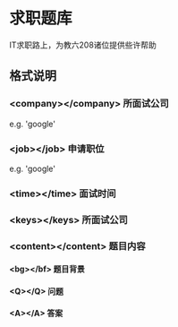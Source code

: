 # 求职题库
IT求职路上，为教六208诸位提供些许帮助

## 格式说明
### &lt;company&gt;&lt;/company&gt;   所面试公司
e.g. '<company>google</company>'

### &lt;job&gt;&lt;/job&gt;   申请职位
e.g. '<company>google</company>'

### &lt;time&gt;&lt;/time&gt;   面试时间
### &lt;keys&gt;&lt;/keys&gt;   所面试公司
### &lt;content&gt;&lt;/content&gt;   题目内容
#### &lt;bg&gt;&lt;/bf&gt;   题目背景
#### &lt;Q&gt;&lt;/Q&gt;   问题
#### &lt;A&gt;&lt;/A&gt;   答案
